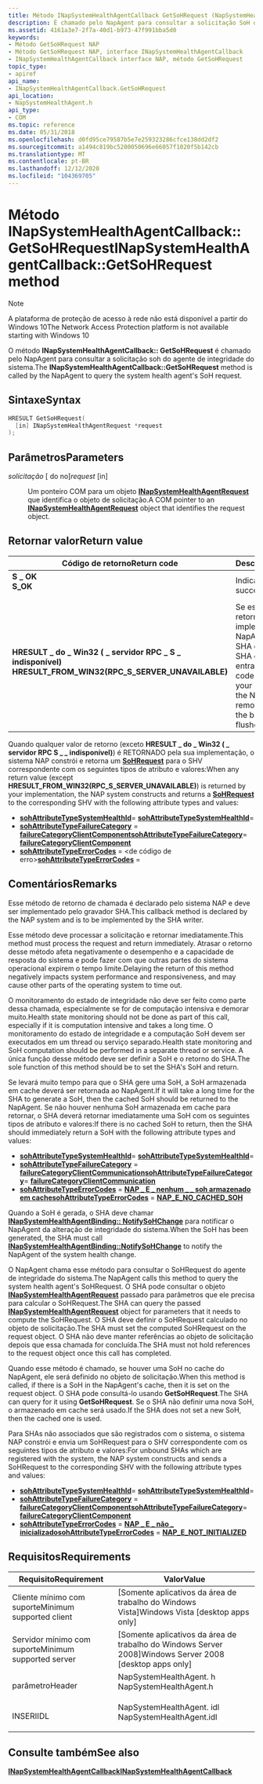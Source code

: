 ```yaml
---
title: Método INapSystemHealthAgentCallback GetSoHRequest (NapSystemHealthAgent. h)
description: É chamado pelo NapAgent para consultar a solicitação SoH do agente de integridade do sistema.
ms.assetid: 4161a3e7-2f7a-40d1-b973-47f991bba5d0
keywords:
- Método GetSoHRequest NAP
- Método GetSoHRequest NAP, interface INapSystemHealthAgentCallback
- INapSystemHealthAgentCallback interface NAP, método GetSoHRequest
topic_type:
- apiref
api_name:
- INapSystemHealthAgentCallback.GetSoHRequest
api_location:
- NapSystemHealthAgent.h
api_type:
- COM
ms.topic: reference
ms.date: 05/31/2018
ms.openlocfilehash: d0fd95ce79587b5e7e259323286cfce138dd2df2
ms.sourcegitcommit: a1494c819bc5200050696e66057f1020f5b142cb
ms.translationtype: MT
ms.contentlocale: pt-BR
ms.lasthandoff: 12/12/2020
ms.locfileid: "104369705"
---
```

# <a name="inapsystemhealthagentcallbackgetsohrequest-method"></a><span data-ttu-id="4ec96-106">Método INapSystemHealthAgentCallback:: GetSoHRequest</span><span class="sxs-lookup"><span data-stu-id="4ec96-106">INapSystemHealthAgentCallback::GetSoHRequest method</span></span>

> [!Note]  
> <span data-ttu-id="4ec96-107">A plataforma de proteção de acesso à rede não está disponível a partir do Windows 10</span><span class="sxs-lookup"><span data-stu-id="4ec96-107">The Network Access Protection platform is not available starting with Windows 10</span></span>

 

<span data-ttu-id="4ec96-108">O método **INapSystemHealthAgentCallback:: GetSoHRequest** é chamado pelo NapAgent para consultar a solicitação soh do agente de integridade do sistema.</span><span class="sxs-lookup"><span data-stu-id="4ec96-108">The **INapSystemHealthAgentCallback::GetSoHRequest** method is called by the NapAgent to query the system health agent's SoH request.</span></span>

## <a name="syntax"></a><span data-ttu-id="4ec96-109">Sintaxe</span><span class="sxs-lookup"><span data-stu-id="4ec96-109">Syntax</span></span>


```C++
HRESULT GetSoHRequest(
  [in] INapSystemHealthAgentRequest *request
);
```



## <a name="parameters"></a><span data-ttu-id="4ec96-110">Parâmetros</span><span class="sxs-lookup"><span data-stu-id="4ec96-110">Parameters</span></span>

<dl> <dt>

<span data-ttu-id="4ec96-111">*solicitação* \[ do no\]</span><span class="sxs-lookup"><span data-stu-id="4ec96-111">*request* \[in\]</span></span>
</dt> <dd>

<span data-ttu-id="4ec96-112">Um ponteiro COM para um objeto [**INapSystemHealthAgentRequest**](inapsystemhealthagentrequest.md) que identifica o objeto de solicitação.</span><span class="sxs-lookup"><span data-stu-id="4ec96-112">A COM pointer to an [**INapSystemHealthAgentRequest**](inapsystemhealthagentrequest.md) object that identifies the request object.</span></span>

</dd> </dl>

## <a name="return-value"></a><span data-ttu-id="4ec96-113">Retornar valor</span><span class="sxs-lookup"><span data-stu-id="4ec96-113">Return value</span></span>



| <span data-ttu-id="4ec96-114">Código de retorno</span><span class="sxs-lookup"><span data-stu-id="4ec96-114">Return code</span></span>                                                                                                                      | <span data-ttu-id="4ec96-115">Description</span><span class="sxs-lookup"><span data-stu-id="4ec96-115">Description</span></span>                                                                                                                                        |
|----------------------------------------------------------------------------------------------------------------------------------|----------------------------------------------------------------------------------------------------------------------------------------------------|
| <dl> <span data-ttu-id="4ec96-116"><dt>**S \_ OK**</dt></span><span class="sxs-lookup"><span data-stu-id="4ec96-116"><dt>**S\_OK**</dt></span></span> </dl>                                             | <span data-ttu-id="4ec96-117">Indica êxito.</span><span class="sxs-lookup"><span data-stu-id="4ec96-117">Indicates success.</span></span><br/>                                                                                                                      |
| <dl> <span data-ttu-id="4ec96-118"><dt>**HRESULT \_ do \_ Win32 ( \_ servidor RPC \_ S \_ indisponível)**</dt></span><span class="sxs-lookup"><span data-stu-id="4ec96-118"><dt>**HRESULT\_FROM\_WIN32(RPC\_S\_SERVER\_UNAVAILABLE)**</dt></span></span> </dl> | <span data-ttu-id="4ec96-119">Se esse código for retornado pela sua implementação, o NapAgent removerá o SHA da lista Bound-SHA e liberará sua entrada de cache.</span><span class="sxs-lookup"><span data-stu-id="4ec96-119">If this code is returned by your implementation, the NapAgent then removes the SHA from the bound-SHA list and flushes its cache entry.</span></span><br/> |



 

<span data-ttu-id="4ec96-120">Quando qualquer valor de retorno (exceto **HRESULT \_ do \_ Win32 ( \_ servidor RPC S \_ \_ indisponível)**) é RETORNADO pela sua implementação, o sistema NAP constrói e retorna um [**SoHRequest**](/windows/win32/api/naptypes/ns-naptypes-soh) para o SHV correspondente com os seguintes tipos de atributo e valores:</span><span class="sxs-lookup"><span data-stu-id="4ec96-120">When any return value (except **HRESULT\_FROM\_WIN32(RPC\_S\_SERVER\_UNAVAILABLE)**) is returned by your implementation, the NAP system constructs and returns a [**SoHRequest**](/windows/win32/api/naptypes/ns-naptypes-soh) to the corresponding SHV with the following attribute types and values:</span></span>

-   <span data-ttu-id="4ec96-121">[**sohAttributeTypeSystemHealthId**](sohattributetype-enum.md)= <id></span><span class="sxs-lookup"><span data-stu-id="4ec96-121">[**sohAttributeTypeSystemHealthId**](sohattributetype-enum.md)= <id></span></span>
-   <span data-ttu-id="4ec96-122">[**sohAttributeTypeFailureCategory**](sohattributetype-enum.md) =  [ **failureCategoryClientComponent**](/windows/win32/api/naptypes/ne-naptypes-failurecategory)</span><span class="sxs-lookup"><span data-stu-id="4ec96-122">[**sohAttributeTypeFailureCategory**](sohattributetype-enum.md)= [**failureCategoryClientComponent**](/windows/win32/api/naptypes/ne-naptypes-failurecategory)</span></span>
-   <span data-ttu-id="4ec96-123">[**sohAttributeTypeErrorCodes**](sohattributetype-enum.md) = <de código de erro></span><span class="sxs-lookup"><span data-stu-id="4ec96-123">[**sohAttributeTypeErrorCodes**](sohattributetype-enum.md) = <error-code></span></span>

## <a name="remarks"></a><span data-ttu-id="4ec96-124">Comentários</span><span class="sxs-lookup"><span data-stu-id="4ec96-124">Remarks</span></span>

<span data-ttu-id="4ec96-125">Esse método de retorno de chamada é declarado pelo sistema NAP e deve ser implementado pelo gravador SHA.</span><span class="sxs-lookup"><span data-stu-id="4ec96-125">This callback method is declared by the NAP system and is to be implemented by the SHA writer.</span></span>

<span data-ttu-id="4ec96-126">Esse método deve processar a solicitação e retornar imediatamente.</span><span class="sxs-lookup"><span data-stu-id="4ec96-126">This method must process the request and return immediately.</span></span> <span data-ttu-id="4ec96-127">Atrasar o retorno desse método afeta negativamente o desempenho e a capacidade de resposta do sistema e pode fazer com que outras partes do sistema operacional expirem o tempo limite.</span><span class="sxs-lookup"><span data-stu-id="4ec96-127">Delaying the return of this method negatively impacts system performance and responsiveness, and may cause other parts of the operating system to time out.</span></span>

<span data-ttu-id="4ec96-128">O monitoramento do estado de integridade não deve ser feito como parte dessa chamada, especialmente se for de computação intensiva e demorar muito.</span><span class="sxs-lookup"><span data-stu-id="4ec96-128">Health state monitoring should not be done as part of this call, especially if it is computation intensive and takes a long time.</span></span> <span data-ttu-id="4ec96-129">O monitoramento do estado de integridade e a computação SoH devem ser executados em um thread ou serviço separado.</span><span class="sxs-lookup"><span data-stu-id="4ec96-129">Health state monitoring and SoH computation should be performed in a separate thread or service.</span></span> <span data-ttu-id="4ec96-130">A única função desse método deve ser definir a SoH e o retorno do SHA.</span><span class="sxs-lookup"><span data-stu-id="4ec96-130">The sole function of this method should be to set the SHA's SoH and return.</span></span>

<span data-ttu-id="4ec96-131">Se levará muito tempo para que o SHA gere uma SoH, a SoH armazenada em cache deverá ser retornada ao NapAgent.</span><span class="sxs-lookup"><span data-stu-id="4ec96-131">If it will take a long time for the SHA to generate a SoH, then the cached SoH should be returned to the NapAgent.</span></span> <span data-ttu-id="4ec96-132">Se não houver nenhuma SoH armazenada em cache para retornar, o SHA deverá retornar imediatamente uma SoH com os seguintes tipos de atributo e valores:</span><span class="sxs-lookup"><span data-stu-id="4ec96-132">If there is no cached SoH to return, then the SHA should immediately return a SoH with the following attribute types and values:</span></span>

-   <span data-ttu-id="4ec96-133">[**sohAttributeTypeSystemHealthId**](sohattributetype-enum.md)= <id></span><span class="sxs-lookup"><span data-stu-id="4ec96-133">[**sohAttributeTypeSystemHealthId**](sohattributetype-enum.md)= <id></span></span>
-   <span data-ttu-id="4ec96-134">[**sohAttributeTypeFailureCategory**](sohattributetype-enum.md) =  [ **failureCategoryClientCommunication**](/windows/win32/api/naptypes/ne-naptypes-failurecategory)</span><span class="sxs-lookup"><span data-stu-id="4ec96-134">[**sohAttributeTypeFailureCategory**](sohattributetype-enum.md)= [**failureCategoryClientCommunication**](/windows/win32/api/naptypes/ne-naptypes-failurecategory)</span></span>
-   <span data-ttu-id="4ec96-135">[**sohAttributeTypeErrorCodes**](sohattributetype-enum.md)  =  [ **NAP \_ E \_ nenhum \_ \_ soh armazenado em cache**](nap-error-constants.md)</span><span class="sxs-lookup"><span data-stu-id="4ec96-135">[**sohAttributeTypeErrorCodes**](sohattributetype-enum.md) = [**NAP\_E\_NO\_CACHED\_SOH**](nap-error-constants.md)</span></span>

<span data-ttu-id="4ec96-136">Quando a SoH é gerada, o SHA deve chamar [**INapSystemHealthAgentBinding:: NotifySoHChange**](inapsystemhealthagentbinding-notifysohchange-method.md) para notificar o NapAgent da alteração de integridade do sistema.</span><span class="sxs-lookup"><span data-stu-id="4ec96-136">When the SoH has been generated, the SHA must call [**INapSystemHealthAgentBinding::NotifySoHChange**](inapsystemhealthagentbinding-notifysohchange-method.md) to notify the NapAgent of the system health change.</span></span>

<span data-ttu-id="4ec96-137">O NapAgent chama esse método para consultar o SoHRequest do agente de integridade do sistema.</span><span class="sxs-lookup"><span data-stu-id="4ec96-137">The NapAgent calls this method to query the system health agent's SoHRequest.</span></span> <span data-ttu-id="4ec96-138">O SHA pode consultar o objeto [**INapSystemHealthAgentRequest**](inapsystemhealthagentrequest.md) passado para parâmetros que ele precisa para calcular o SoHRequest.</span><span class="sxs-lookup"><span data-stu-id="4ec96-138">The SHA can query the passed [**INapSystemHealthAgentRequest**](inapsystemhealthagentrequest.md) object for parameters that it needs to compute the SoHRequest.</span></span> <span data-ttu-id="4ec96-139">O SHA deve definir o SoHRequest calculado no objeto de solicitação.</span><span class="sxs-lookup"><span data-stu-id="4ec96-139">The SHA must set the computed SoHRequest on the request object.</span></span> <span data-ttu-id="4ec96-140">O SHA não deve manter referências ao objeto de solicitação depois que essa chamada for concluída.</span><span class="sxs-lookup"><span data-stu-id="4ec96-140">The SHA must not hold references to the request object once this call has completed.</span></span>

<span data-ttu-id="4ec96-141">Quando esse método é chamado, se houver uma SoH no cache do NapAgent, ele será definido no objeto de solicitação.</span><span class="sxs-lookup"><span data-stu-id="4ec96-141">When this method is called, if there is a SoH in the NapAgent's cache, then it is set on the request object.</span></span> <span data-ttu-id="4ec96-142">O SHA pode consultá-lo usando **GetSoHRequest**.</span><span class="sxs-lookup"><span data-stu-id="4ec96-142">The SHA can query for it using **GetSoHRequest**.</span></span> <span data-ttu-id="4ec96-143">Se o SHA não definir uma nova SoH, o armazenado em cache será usado.</span><span class="sxs-lookup"><span data-stu-id="4ec96-143">If the SHA does not set a new SoH, then the cached one is used.</span></span>

<span data-ttu-id="4ec96-144">Para SHAs não associados que são registrados com o sistema, o sistema NAP constrói e envia um SoHRequest para o SHV correspondente com os seguintes tipos de atributo e valores:</span><span class="sxs-lookup"><span data-stu-id="4ec96-144">For unbound SHAs which are registered with the system, the NAP system constructs and sends a SoHRequest to the corresponding SHV with the following attribute types and values:</span></span>

-   <span data-ttu-id="4ec96-145">[**sohAttributeTypeSystemHealthId**](sohattributetype-enum.md)= <id></span><span class="sxs-lookup"><span data-stu-id="4ec96-145">[**sohAttributeTypeSystemHealthId**](sohattributetype-enum.md)= <id></span></span>
-   <span data-ttu-id="4ec96-146">[**sohAttributeTypeFailureCategory**](sohattributetype-enum.md) =  [ **failureCategoryClientComponent**](/windows/win32/api/naptypes/ne-naptypes-failurecategory)</span><span class="sxs-lookup"><span data-stu-id="4ec96-146">[**sohAttributeTypeFailureCategory**](sohattributetype-enum.md)= [**failureCategoryClientComponent**](/windows/win32/api/naptypes/ne-naptypes-failurecategory)</span></span>
-   <span data-ttu-id="4ec96-147">[**sohAttributeTypeErrorCodes**](sohattributetype-enum.md)  =  [ **NAP \_ E \_ não \_ inicializado**](nap-error-constants.md)</span><span class="sxs-lookup"><span data-stu-id="4ec96-147">[**sohAttributeTypeErrorCodes**](sohattributetype-enum.md) = [**NAP\_E\_NOT\_INITIALIZED**](nap-error-constants.md)</span></span>

## <a name="requirements"></a><span data-ttu-id="4ec96-148">Requisitos</span><span class="sxs-lookup"><span data-stu-id="4ec96-148">Requirements</span></span>



| <span data-ttu-id="4ec96-149">Requisito</span><span class="sxs-lookup"><span data-stu-id="4ec96-149">Requirement</span></span> | <span data-ttu-id="4ec96-150">Valor</span><span class="sxs-lookup"><span data-stu-id="4ec96-150">Value</span></span> |
|-------------------------------------|-----------------------------------------------------------------------------------------------------|
| <span data-ttu-id="4ec96-151">Cliente mínimo com suporte</span><span class="sxs-lookup"><span data-stu-id="4ec96-151">Minimum supported client</span></span><br/> | <span data-ttu-id="4ec96-152">\[Somente aplicativos da área de trabalho do Windows Vista\]</span><span class="sxs-lookup"><span data-stu-id="4ec96-152">Windows Vista \[desktop apps only\]</span></span><br/>                                                      |
| <span data-ttu-id="4ec96-153">Servidor mínimo com suporte</span><span class="sxs-lookup"><span data-stu-id="4ec96-153">Minimum supported server</span></span><br/> | <span data-ttu-id="4ec96-154">\[Somente aplicativos da área de trabalho do Windows Server 2008\]</span><span class="sxs-lookup"><span data-stu-id="4ec96-154">Windows Server 2008 \[desktop apps only\]</span></span><br/>                                                |
| <span data-ttu-id="4ec96-155">parâmetro</span><span class="sxs-lookup"><span data-stu-id="4ec96-155">Header</span></span><br/>                   | <dl> <span data-ttu-id="4ec96-156"><dt>NapSystemHealthAgent. h</dt></span><span class="sxs-lookup"><span data-stu-id="4ec96-156"><dt>NapSystemHealthAgent.h</dt></span></span> </dl>   |
| <span data-ttu-id="4ec96-157">INSERI</span><span class="sxs-lookup"><span data-stu-id="4ec96-157">IDL</span></span><br/>                      | <dl> <span data-ttu-id="4ec96-158"><dt>NapSystemHealthAgent. idl</dt></span><span class="sxs-lookup"><span data-stu-id="4ec96-158"><dt>NapSystemHealthAgent.idl</dt></span></span> </dl> |



## <a name="see-also"></a><span data-ttu-id="4ec96-159">Consulte também</span><span class="sxs-lookup"><span data-stu-id="4ec96-159">See also</span></span>

<dl> <dt>

[<span data-ttu-id="4ec96-160">**INapSystemHealthAgentCallback**</span><span class="sxs-lookup"><span data-stu-id="4ec96-160">**INapSystemHealthAgentCallback**</span></span>](inapsystemhealthagentcallback.md)
</dt> </dl>

 

 





